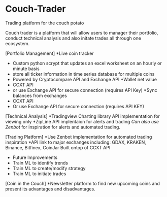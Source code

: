 # Couch-Trader
Trading platform for the couch potato

Couch trader is a platform that will allow users to manager their portfolio, conduct technical analysis and also initate trades all through one ecosystem.

[Portfolio Management]
*Live coin tracker
  - Custom python scrypt that updates an excel worksheet on an hourly or minute basis
  - store all ticker information in time series database for multiple coins
  - Powered by Cryptocompare API and Exchange API
*Wallet net value
  - CCXT API
  - or use Exchange API for secure connection (requires API Key)
*Sync balances from exchanges
  - CCXT API
  - Or use Exchange API for secure connection (requires API KEY)

[Technical Analysis]
*Tradingview Charting library API implementation for viewing only
*ZipLine API implentaion for alerts and trading
*Can also use Zenbot* for inspiration for alerts and automated trading.


[Trading Platform]
*Use Zenbot implementation for automated trading inspiration
*API link to major exchanges including: GDAX, KRAKEN, Binance, Bitfinex, CoinJar
Built ontop of CCXT API
 - Future Improvements
  - Train ML to identify trends
  - Train ML to create/modify strategy
  - Train ML to initiate trades

[Coin in the Couch]
*Newsletter platform to find new upcoming coins and present its advantages and disadvantages.




